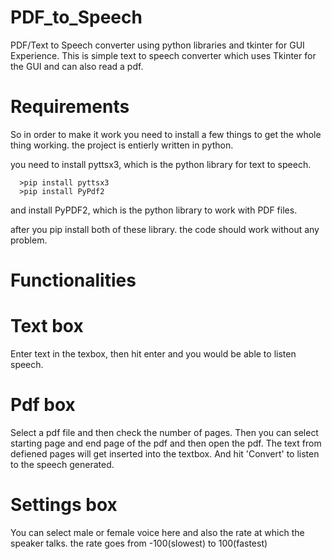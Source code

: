 # PDF_to_Speech
PDF/Text to Speech converter using python libraries and tkinter for GUI Experience. 
This is simple text to speech converter which uses Tkinter for the GUI and can also read a pdf.  



# Requirements
So in order to make it work you need to install a few things to get the whole thing working. the project is entierly written in python.

you need to install pyttsx3, which is the python library for text to speech.

      >pip install pyttsx3
      >pip install PyPdf2     

and install PyPDF2, which is the python library to work with PDF files.

after you pip install both of these library. the code should work without any problem.



# Functionalities
# Text box
 Enter text in the texbox, then hit enter and you would be able to listen speech.
 


# Pdf box
 Select a pdf file and then check the number of pages. 
 Then you can select starting page and end page of the pdf and then open the pdf. The text from defiened pages will get inserted into the textbox. And hit 'Convert' to listen to the speech generated.


# Settings box
You can select male or female voice here and also the rate at which the speaker talks. 
the rate goes from -100(slowest) to 100(fastest)


